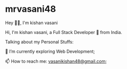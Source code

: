 # mrvasani48
Hey 👋🏽, I'm kishan vasani



Hi, I'm  kishan vasani, a Full Stack Developer 🚀 from India. 

Talking about my Personal Stuffs:

🌱 I’m currently exploring Web Development;

📫 How to reach me: vasanikishan48@gmail.com;
